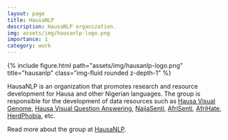 ```yaml
---
layout: page
title: HausaNLP
description: HausaNLP organization.
img: assets/img/hausanlp-logo.png
importance: 1
category: work
---
```


<div class="row justify-content-sm-center">
    <div class="col-sm-12 mt-3 mt-md-0">
        {% include figure.html path="assets/img/hausanlp-logo.png" title="hausanlp" class="img-fluid rounded z-depth-1" %}
    </div>
</div>

HausaNLP is an organization that promotes research and resource development for Hausa and other Nigerian languages. The group is responsible for the development of data resources such as [Hausa Visual Genome](https://aclanthology.org/2022.lrec-1.694), [Hausa Visual Question Answering](https://aclanthology.org/2023.findings-acl.646), [NaijaSenti](https://aclanthology.org/2022.lrec-1.63), [AfriSenti](https://arxiv.org/abs/2302.08956), [AfriHate](https://github.com/AfriHate/AfriHate), [HerdPhobia](https://arxiv.org/abs/2211.15262), etc.

Read more about the group at <a href="https://github.com/hausanlp">HausaNLP</a>. 